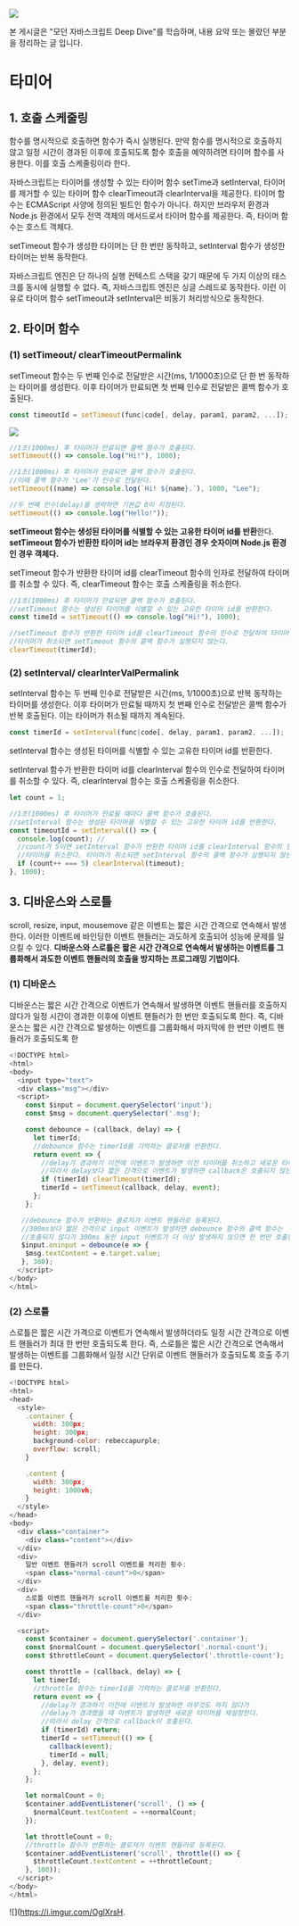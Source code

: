 ![](https://i.imgur.com/LOqoalW.png)

본 게시글은 "모던 자바스크립트 Deep Dive"를 학습하며, 내용 요약 또는 몰랐던 부분을 정리하는 글 입니다.

# 타미어

## 1. 호출 스케줄링

함수를 명시적으로 호출하면 함수가 즉시 실행된다.
만약 함수를 명시적으로 호출하지 않고 일정 시간이 경과된 이후에 호출되도록 함수 호출을 예약하려면 타이머 함수를 사용한다. 이를 호출 스케줄링이라 한다.

자바스크립트는 타이머를 생성할 수 있는 타이머 함수 setTime과 setInterval, 타이머를 제거할 수 있는 타이머 함수 clearTimeout과 clearInterval을 제공한다.
타이머 함수는 ECMAScript 사양에 정의된 빌트인 함수가 아니다. 하지만 브라우저 환경과 Node.js 환경에서 모두 전역 객체의 메서드로서 타이머 함수를 제공한다. 즉, 타이머 함수는 호스트 객체다.

setTimeout 함수가 생성한 타이머는 단 한 번만 동작하고, setInterval 함수가 생성한 타이머는 반복 동작한다.

자바스크립트 엔진은 단 하나의 실행 컨텍스트 스택을 갖기 때문에 두 가지 이상의 태스크를 동시에 실행할 수 없다.
즉, 자바스크립트 엔진은 싱글 스레드로 동작한다. 이런 이유로 타이머 함수 setTimeout과 setInterval은 비동기 처리방식으로 동작한다.

## 2. 타이머 함수

### (1) setTimeout/ clearTimeoutPermalink

setTimeout 함수는 두 번째 인수로 전달받은 시간(ms, 1/1000초)으로 단 한 번 동작하는 타이머를 생성한다.
이후 타이머가 만료되면 첫 번째 인수로 전달받은 콜백 함수가 호출된다.

```javascript
const timeoutId = setTimeout(func|code[, delay, param1, param2, ...]);
```

![](https://i.imgur.com/bphRoFO.png)

```javascript
//1초(1000ms) 후 타이머가 만료되면 콜백 함수가 호출된다.
setTimeout(() => console.log("Hi!"), 1000);

//1초(1000ms) 후 타이머가 만료되면 콜백 함수가 호출된다.
//이때 콜백 함수가 'Lee'가 인수로 전달된다.
setTimeout((name) => console.log(`Hi! ${name}.`), 1000, "Lee");

//두 번째 인수(delay)를 생략하면 기본값 0이 지정된다.
setTimeout(() => console.log("Hello!"));
```

**setTimeout 함수는 생성된 타이머를 식별할 수 있는 고유한 타이머 id를 반환**한다.
**setTimeout 함수가 반환한 타이머 id는 브라우저 환경인 경우 숫자이며 Node.js 환경인 경우 객체다.**

setTimeout 함수가 반환한 타이머 id를 clearTimeout 함수의 인자로 전달하여 타이머를 취소할 수 있다.
즉, clearTimeout 함수는 호출 스케줄링을 취소한다.

```javascript
//1초(1000ms) 후 타이머가 만료되면 콜백 함수가 호출된다.
//setTimeout 함수는 생성된 타이머를 식별할 수 있는 고유한 타이머 id를 반환한다.
const timeId = setTimeout(() => console.log("Hi!"), 1000);

//setTimeout 함수가 반환한 타이머 id를 clearTimeout 함수의 인수로 전달하여 타이머를 취소한다.
//타이머가 취소되면 setTimeout 함수의 콜백 함수가 실행되지 않는다.
clearTimeout(timerId);
```

### (2) setInterval/ clearInterValPermalink

setInterval 함수는 두 번째 인수로 전달받은 시간(ms, 1/1000초)으로 반복 동작하는 타이머를 생성한다.
이후 타이머가 만료될 때까지 첫 번째 인수로 전달받은 콜백 함수가 반복 호출된다.
이는 타이머가 취소될 때까지 계속된다.

```javascript
const timerId = setInterval(func|code[, delay, param1, param2, ...]);

```

setInterval 함수는 생성된 타이머를 식별할 수 있는 고유한 타이머 id를 반환한다.

setInterval 함수가 반환한 타이머 id를 clearInterval 함수의 인수로 전달하여 타이머를 취소할 수 있다.
즉, clearInterval 함수는 호출 스케줄링을 취소한다.

```javascript
let count = 1;

//1초(1000ms) 후 타이머가 만료될 때마다 콜백 함수가 호출된다.
//setInterval 함수는 생성된 타이머를 식별할 수 있는 고유한 타이머 id를 반환한다.
const timeoutId = setInterval(() => {
  console.log(count); //
  //count가 5이면 setInterval 함수가 반환한 타이머 id를 clearInterval 함수의 인수로 전달하여
  //타이머를 취소한다. 타이머가 취소되면 setInterval 함수의 콜백 함수가 실행되지 않는다.
  if (count++ === 5) clearInterval(timeout);
}, 1000);
```

## 3. 디바운스와 스로틀

scroll, resize, input, mousemove 같은 이벤트는 짧은 시간 간격으로 연속해서 발생한다.
이러한 이벤트에 바인딩한 이벤트 핸들러는 과도하게 호출되어 성능에 문제를 일으킬 수 있다.
**디바운스와 스로틀은 짧은 시간 간격으로 연속해서 발생하는 이벤트를 그룹화해서 과도한 이벤트 핸들러의 호출을 방지하는 프로그래밍 기법이다.**

### (1) 디바운스

디바운스는 짧은 시간 간격으로 이벤트가 연속해서 발생하면 이벤트 핸들러를 호출하지 않다가
일정 시간이 경과한 이후에 이벤트 핸들러가 한 번만 호출되도록 한다.
즉, 디바운스는 짧은 시간 간격으로 발생하는 이벤트를 그룹화해서 마지막에 한 번만 이벤트 핸들러가 호출되도록 한

```javascript
<!DOCTYPE html>
<html>
<body>
  <input type="text">
  <div class="msg"></div>
  <script>
    const $input = document.querySelector('input');
    const $msg = document.querySelector('.msg');

    const debounce = (callback, delay) => {
      let timerId;
      //debounce 함수는 timerId를 기억하는 클로저를 반환한다.
      return event => {
        //delay가 경과하기 이전에 이벤트가 발생하면 이전 타이머를 취소하고 새로운 타이머를 재설정한다.
        //따라서 delay보다 짧은 간격으로 이벤트가 발생하면 callback은 호출되지 않는다.
        if (timerId) clearTimeout(timerId);
        timerId = setTimeout(callback, delay, event);
      };
    };

   //debounce 함수가 반환하는 클로저가 이벤트 핸들러로 등록된다.
   //300ms보다 짧은 간격으로 input 이벤트가 발생하면 debounce 함수의 콜백 함수는
   //호출되지 않다가 300ms 동안 input 이벤트가 더 이상 발생하지 않으면 한 번만 호출된다.
   $input.oninput = debounce(e => {
    $msg.textContent = e.target.value;
   }, 300);
  </script>
</body>
</html>
```

### (2) 스로틀

스로틀은 짧은 시간 가격으로 이벤트가 연속해서 발생하더라도 일정 시간 간격으로 이벤트 핸들러가 최대 한 번만 호출되도록 한다. 즉, 스로틀은 짧은 시간 간격으로 연속해서 발생하는 이벤트를 그룹화해서 일정 시간 단위로 이벤트 핸들러가 호출되도록 호출 주기를 만든다.

```javascript
<!DOCTYPE html>
<html>
<head>
  <style>
    .container {
      width: 300px;
      height: 300px;
      background-color: rebeccapurple;
      overflow: scroll;
    }

    .content {
      width: 300px;
      height: 1000vh;
    }
  </style>
</head>
<body>
  <div class="container">
    <div class="content"></div>
  </div>
  <div>
    일반 이벤트 핸들러가 scroll 이벤트를 처리한 횟수:
    <span class="normal-count">0</span>
  </div>
  <div>
    스로틀 이벤트 핸들러가 scroll 이벤트를 처리한 횟수:
    <span class="throttle-count">0</span>
  </div>

  <script>
    const $container = document.querySelector('.container');
    const $normalCount = document.querySelector('.normal-count');
    const $throttleCount = document.querySelector('.throttle-count');

    const throttle = (callback, delay) => {
      let timerId;
      //throttle 함수는 timerId를 기억하는 클로저를 반환한다.
      return event => {
        //delay가 경과하기 이전에 이벤트가 발생하면 아무것도 하지 않다가
        //delay가 경과했을 때 이벤트가 발생하면 새로운 타이머를 재설정한다.
        //따라서 delay 간격으로 callback이 호출된다.
        if (timerId) return;
        timerId = setTimeout(() => {
          callback(event);
          timerId = null;
        }, delay, event);
      };
    };

    let normalCount = 0;
    $container.addEventListener('scroll', () => {
      $normalCount.textContent = ++normalCount;
    });

    let throttleCount = 0;
    //throttle 함수가 반환하는 클로저가 이벤트 핸들러로 등록된다.
    $container.addEventListener('scroll', throttle(() => {
      $throttleCount.textContent = ++throttleCount;
    }, 100));
  </script>
</body>
</html>
```

![](https://i.imgur.com/OglXrsH.
